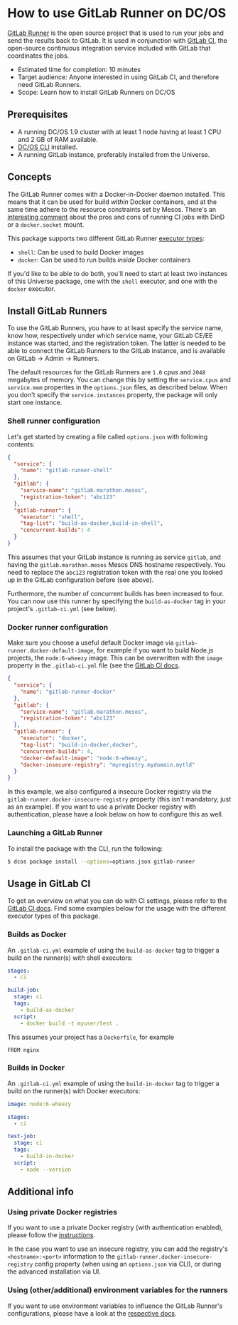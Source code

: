 # How to use GitLab Runner on DC/OS

[GitLab Runner](https://docs.gitlab.com/runner/) is the open source project that is used to run your jobs and send the results back to GitLab. It is used in conjunction with [GitLab CI](https://about.gitlab.com/gitlab-ci/), the open-source continuous integration service included with GitLab that coordinates the jobs.

- Estimated time for completion: 10 minutes
- Target audience: Anyone interested in using GitLab CI, and therefore need GitLab Runners.
- Scope: Learn how to install GitLab Runners on DC/OS

## Prerequisites

- A running DC/OS 1.9 cluster with at least 1 node having at least 1 CPU and 2 GB of RAM available.
- [DC/OS CLI](https://dcos.io/docs/1.9/usage/cli/install/) installed.
- A running GitLab instance, preferably installed from the Universe.

## Concepts

The GitLab Runner comes with a Docker-in-Docker daemon installed. This means that it can be used for build _within_ Docker containers, and at the same time adhere to the resource constraints set by Mesos. There's an [interesting comment](https://github.com/mesosphere/jenkins-dind-agent/issues/1#issuecomment-203126275) about the pros and cons of running CI jobs with DinD or a `docker.socket` mount.
 
This package supports two different GitLab Runner [executor types](https://docs.gitlab.com/runner/executors/#selecting-the-executor):

* `shell`: Can be used to build Docker images
* `docker`: Can be used to run builds _inside_ Docker containers

If you'd like to be able to do both, you'll need to start at least two instances of this Universe package, one with the `shell` executor, and one with the `docker` executor.

## Install GitLab Runners

To use the GitLab Runners, you have to at least specify the service name, know how, respectively under which service name, your GitLab CE/EE instance was started, and the registration token. The latter is needed to be able to connect the GitLab Runners to the GitLab instance, and is available on GitLab -> Admin -> Runners. 

The default resources for the GitLab Runners are `1.0` cpus and `2048` megabytes of memory. You can change this by setting the `service.cpus` and `service.mem` properties in the `options.json` files, as described below. When you don't specify the `service.instances` property, the package will only start one instance.

### Shell runner configuration

Let's get started by creating a file called `options.json` with following contents:

```json
{
  "service": {
    "name": "gitlab-runner-shell"
  },
  "gitlab": {
    "service-name": "gitlab.marathon.mesos",
    "registration-token": "abc123"
  },
  "gitlab-runner": {
    "executor": "shell",
    "tag-list": "build-as-docker,build-in-shell",
    "concurrent-builds": 4
  }
}
```

This assumes that your GitLab instance is running as service `gitlab`, and having the `gitlab.marathon.mesos` Mesos DNS hostname respectively. You need to replace the `abc123` registration token with the real one you looked up in the GitLab configuration before (see above).

Furthermore, the number of concurrent builds has been increased to four. You can now use this runner by specifying the `build-as-docker` tag in your project's `.gitlab-ci.yml` (see below).

### Docker runner configuration

Make sure you choose a useful default Docker image via `gitlab-runner.docker-default-image`, for example if you want to build Node.js projects, the `node:6-wheezy` image. This can be overwritten with the `image` property in the `.gitlab-ci.yml` file (see the [GitLab CI docs](https://docs.gitlab.com/ce/ci/yaml/README.html).

```json
{
  "service": {
    "name": "gitlab-runner-docker"
  },
  "gitlab": {
    "service-name": "gitlab.marathon.mesos",
    "registration-token": "abc123"
  },
  "gitlab-runner": {
    "executor": "docker",
    "tag-list": "build-in-docker,docker",
    "concurrent-builds": 4,
    "docker-default-image": "node:6-wheezy",
    "docker-insecure-registry": "myregistry.mydomain.mytld"
  }
}
```

In this example, we also configured a insecure Docker registry via the `gitlab-runner.docker-insecure-registry` property (this isn't mandatory, just as an example). If you want to use a private Docker registry with authentication, please have a look below on how to configure this as well.

### Launching a GitLab Runner

To install the package with the CLI, run the following:

```bash
$ dcos package install --options=options.json gitlab-runner
```

## Usage in GitLab CI

To get an overview on what you can do with CI settings, please refer to the [GitLab CI docs](https://docs.gitlab.com/ce/ci/yaml/README.html). Find some examples below for the usage with the different executor types of this package.

### Builds as Docker

An `.gitlab-ci.yml` example of using the `build-as-docker` tag to trigger a build on the runner(s) with shell executors:

```yaml
stages:
  - ci

build-job:
  stage: ci
  tags:
    - build-as-docker
  script:
    - docker build -t myuser/test .
```

This assumes your project has a `Dockerfile`, for example

```
FROM nginx
```

### Builds in Docker

An `.gitlab-ci.yml` example of using the `build-in-docker` tag to trigger a build on the runner(s) with Docker executors:

```yaml
image: node:6-wheezy

stages:
  - ci

test-job:
  stage: ci
  tags:
    - build-in-docker
  script:
    - node --version
```

## Additional info

### Using private Docker registries

If you want to use a private Docker registry (with authentication enabled), please follow the [instructions](https://docs.gitlab.com/runner/configuration/advanced-configuration.html#using-a-private-container-registry).

In the case you want to use an insecure registry, you can add the registry's `<hostname>:<port>` information to the `gitlab-runner.docker-insecure-registry` config property (when using an `options.json` via CLI), or during the advanced installation via UI. 

### Using (other/additional) environment variables for the runners
 
If you want to use environment variables to influence the GitLab Runner's configurations, please have a look at the [respective docs](https://github.com/ayufan/gitlab-ci-multi-runner/blob/master/docs/commands/README.md#using-environment-variables).
